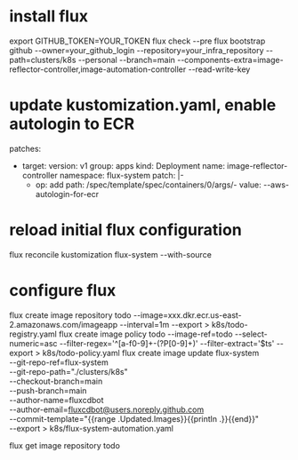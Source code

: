 # install flux
export GITHUB_TOKEN=YOUR_TOKEN
flux check --pre
flux bootstrap github --owner=your_github_login --repository=your_infra_repository --path=clusters/k8s --personal --branch=main --components-extra=image-reflector-controller,image-automation-controller --read-write-key

# update kustomization.yaml, enable autologin to ECR
patches:
- target:
    version: v1
    group: apps
    kind: Deployment
    name: image-reflector-controller
    namespace: flux-system
  patch: |-
    - op: add
      path: /spec/template/spec/containers/0/args/-
      value: --aws-autologin-for-ecr

# reload initial flux configuration
flux reconcile kustomization flux-system --with-source

# configure flux
flux create image repository todo --image=xxx.dkr.ecr.us-east-2.amazonaws.com/imageapp --interval=1m --export > k8s/todo-registry.yaml
flux create image policy todo --image-ref=todo --select-numeric=asc --filter-regex='^[a-f0-9]+-(?P<ts>[0-9]+)' --filter-extract='$ts' --export > k8s/todo-policy.yaml
flux create image update flux-system \
--git-repo-ref=flux-system \
--git-repo-path="./clusters/k8s" \
--checkout-branch=main \
--push-branch=main \
--author-name=fluxcdbot \
--author-email=fluxcdbot@users.noreply.github.com \
--commit-template="{{range .Updated.Images}}{{println .}}{{end}}" \
--export > k8s/flux-system-automation.yaml

flux get image repository todo
